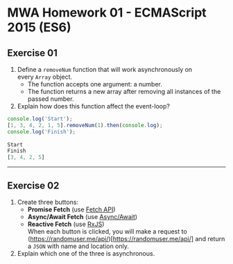 # MWA Homework 01 - ECMAScript 2015 (ES6)
## Exercise 01
1. Define a `removeNum` function that will work asynchronously on every `Array` object. 
   * The function accepts one argument: a number. 
   * The function returns a new array after removing all instances of the passed number.
2. Explain how does this function affect the event-loop?

```javascript
console.log('Start'); 
[1, 3, 4, 2, 1, 5].removeNum(1).then(console.log);
console.log('Finish'); 
   
Start
Finish
[3, 4, 2, 5]
```
- - - -
## Exercise 02
1. Create three buttons:
   * **Promise Fetch** (use [Fetch API](https://developer.mozilla.org/en-US/docs/Web/API/Fetch_API/Using_Fetch))
   * **Async/Await Fetch** (use [Async/Await](https://developer.mozilla.org/en-US/docs/Web/JavaScript/Reference/Statements/async_function))
   * **Reactive Fetch** (use [RxJS](https://rxjs-dev.firebaseapp.com/))  
When each button is clicked, you will make a request to (https://randomuser.me/api/)[https://randomuser.me/api/] and return a `JSON` with name and location only.
2. Explain which one of the three is asynchronous.

